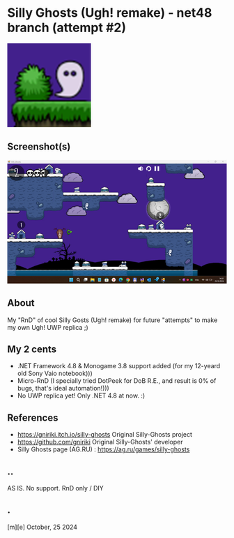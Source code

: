 # Silly Ghosts (Ugh! remake) - net48 branch  (attempt #2)
![](Images/logo.png)

## Screenshot(s)
![](Images/shot01.png)

## About
My "RnD" of cool Silly Gosts (Ugh! remake) for future "attempts" to make my own Ugh! UWP replica ;)

## My 2 cents
- .NET Framework 4.8 & Monogame 3.8 support added (for my 12-yeard old Sony Vaio notebook)))
- Micro-RnD (I specially tried DotPeek for DoB R.E., and result is 0% of bugs, that's ideal automation!)))
- No UWP replica yet! Only .NET 4.8 at now. :)

## References
- https://gniriki.itch.io/silly-ghosts Original Silly-Ghosts project
- https://github.com/gniriki Original Silly-Ghosts' developer
- Silly Ghosts page (AG.RU) : https://ag.ru/games/silly-ghosts 


## ..
AS IS. No support. RnD only / DIY

## .
[m][e] October, 25 2024


